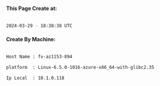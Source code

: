
   
#### This Page Create at:

```bash

2024-03-29 - 18:38:38 UTC

```

#### Create By Machine:

```bash

Host Name : fv-az1153-894

platform  : Linux-6.5.0-1016-azure-x86_64-with-glibc2.35

Ip Local  : 10.1.0.118

```

